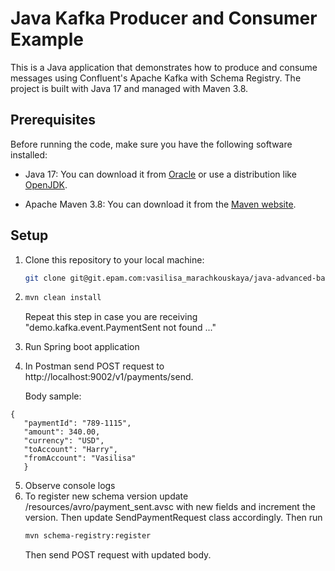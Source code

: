 # Java Kafka Producer and Consumer Example

This is a Java application that demonstrates how to produce and consume messages using Confluent's Apache Kafka with Schema Registry. The project is built with Java 17 and managed with Maven 3.8.

## Prerequisites

Before running the code, make sure you have the following software installed:

- Java 17: You can download it from [Oracle](https://www.oracle.com/java/technologies/javase-jdk17-downloads.html) or use a distribution like [OpenJDK](https://adoptopenjdk.net/).

- Apache Maven 3.8: You can download it from the [Maven website](https://maven.apache.org/download.cgi).

## Setup

1. Clone this repository to your local machine:

   ```bash
   git clone git@git.epam.com:vasilisa_marachkouskaya/java-advanced-backend.git -b <branch>

2. ```bash
   mvn clean install
   ```
   Repeat this step in case you are receiving "demo.kafka.event.PaymentSent not found ..."

3. Run Spring boot application
4. In Postman send POST request to http://localhost:9002/v1/payments/send.

   Body sample:
```
{
   "paymentId": "789-1115",
   "amount": 340.00,
   "currency": "USD",
   "toAccount": "Harry",
   "fromAccount": "Vasilisa"
   }
```
5. Observe console logs
6. To register new schema version update /resources/avro/payment_sent.avsc with new fields and increment the version.
Then update SendPaymentRequest class accordingly. Then run
   ```bash
   mvn schema-registry:register
   ```
   Then send POST request with updated body.

